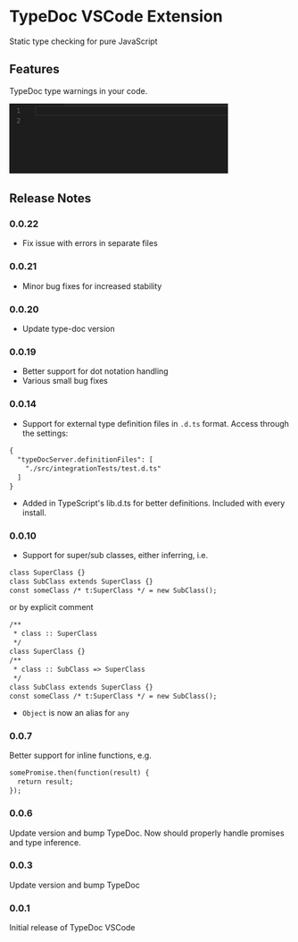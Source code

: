 # TypeDoc VSCode Extension
Static type checking for pure JavaScript

## Features

TypeDoc type warnings in your code.

![TypeDocWarnings](images/type-doc-demo.gif)

## Release Notes

### 0.0.22

- Fix issue with errors in separate files

### 0.0.21

- Minor bug fixes for increased stability

### 0.0.20

- Update type-doc version

### 0.0.19

- Better support for dot notation handling
- Various small bug fixes

### 0.0.14

- Support for external type definition files in `.d.ts` format. Access through the settings:
```
{
  "typeDocServer.definitionFiles": [
    "./src/integrationTests/test.d.ts"
  ]
}
```
- Added in TypeScript's lib.d.ts for better definitions. Included with every install.

### 0.0.10

- Support for super/sub classes, either inferring, i.e.
```
class SuperClass {}
class SubClass extends SuperClass {}
const someClass /* t:SuperClass */ = new SubClass();
```
or by explicit comment
```
/**
 * class :: SuperClass
 */
class SuperClass {}
/**
 * class :: SubClass => SuperClass
 */
class SubClass extends SuperClass {}
const someClass /* t:SuperClass */ = new SubClass();
```
- `Object` is now an alias for `any`

### 0.0.7

Better support for inline functions, e.g.

```
somePromise.then(function(result) {
  return result;
});
```

### 0.0.6

Update version and bump TypeDoc. Now should properly handle promises and type inference.

### 0.0.3

Update version and bump TypeDoc

### 0.0.1

Initial release of TypeDoc VSCode
